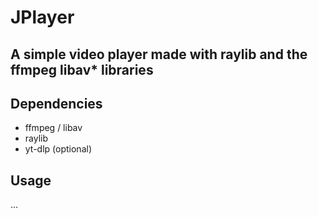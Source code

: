# JPlayer
## A simple video player made with raylib and the ffmpeg libav* libraries

## Dependencies
- ffmpeg / libav
- raylib
- yt-dlp (optional)

## Usage
...

